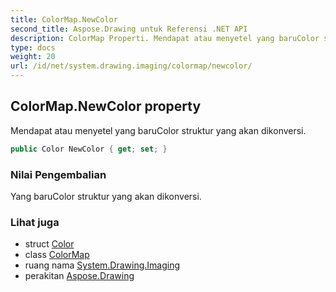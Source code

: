```yaml
---
title: ColorMap.NewColor
second_title: Aspose.Drawing untuk Referensi .NET API
description: ColorMap Properti. Mendapat atau menyetel yang baruColor struktur yang akan dikonversi.
type: docs
weight: 20
url: /id/net/system.drawing.imaging/colormap/newcolor/
---
```

## ColorMap.NewColor property

Mendapat atau menyetel yang baruColor struktur yang akan dikonversi.

```csharp
public Color NewColor { get; set; }
```

### Nilai Pengembalian

Yang baruColor struktur yang akan dikonversi.

### Lihat juga

* struct [Color](../../../system.drawing/color/)
* class [ColorMap](../)
* ruang nama [System.Drawing.Imaging](../../colormap/)
* perakitan [Aspose.Drawing](../../../)


